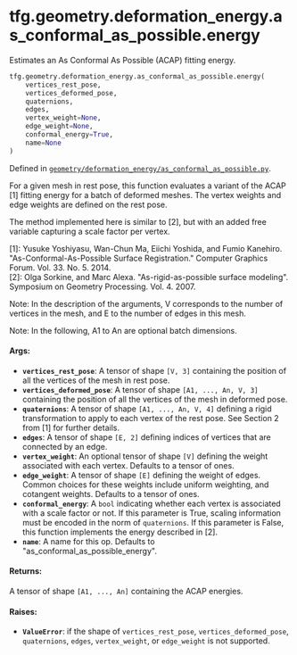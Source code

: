<div itemscope itemtype="http://developers.google.com/ReferenceObject">
<meta itemprop="name" content="tfg.geometry.deformation_energy.as_conformal_as_possible.energy" />
<meta itemprop="path" content="Stable" />
</div>

# tfg.geometry.deformation_energy.as_conformal_as_possible.energy

Estimates an As Conformal As Possible (ACAP) fitting energy.

``` python
tfg.geometry.deformation_energy.as_conformal_as_possible.energy(
    vertices_rest_pose,
    vertices_deformed_pose,
    quaternions,
    edges,
    vertex_weight=None,
    edge_weight=None,
    conformal_energy=True,
    name=None
)
```



Defined in [`geometry/deformation_energy/as_conformal_as_possible.py`](https://github.com/tensorflow/graphics/blob/master/tensorflow_graphics/geometry/deformation_energy/as_conformal_as_possible.py).

<!-- Placeholder for "Used in" -->

For a given mesh in rest pose, this function evaluates a variant of the ACAP
[1] fitting energy for a batch of deformed meshes. The vertex weights and edge
weights are defined on the rest pose.

The method implemented here is similar to [2], but with an added free variable
  capturing a scale factor per vertex.

[1]: Yusuke Yoshiyasu, Wan-Chun Ma, Eiichi Yoshida, and Fumio Kanehiro.
"As-Conformal-As-Possible Surface Registration." Computer Graphics Forum. Vol.
33. No. 5. 2014.</br>
[2]: Olga Sorkine, and Marc Alexa.
"As-rigid-as-possible surface modeling". Symposium on Geometry Processing.
Vol. 4. 2007.

Note:
  In the description of the arguments, V corresponds to
    the number of vertices in the mesh, and E to the number of edges in this
    mesh.

Note:
  In the following, A1 to An are optional batch dimensions.

#### Args:

* <b>`vertices_rest_pose`</b>: A tensor of shape `[V, 3]` containing the position of
    all the vertices of the mesh in rest pose.
* <b>`vertices_deformed_pose`</b>: A tensor of shape `[A1, ..., An, V, 3]` containing
    the position of all the vertices of the mesh in deformed pose.
* <b>`quaternions`</b>: A tensor of shape `[A1, ..., An, V, 4]` defining a rigid
    transformation to apply to each vertex of the rest pose. See Section 2
    from [1] for further details.
* <b>`edges`</b>: A tensor of shape `[E, 2]` defining indices of vertices that are
    connected by an edge.
* <b>`vertex_weight`</b>: An optional tensor of shape `[V]` defining the weight
    associated with each vertex. Defaults to a tensor of ones.
* <b>`edge_weight`</b>: A tensor of shape `[E]` defining the weight of edges. Common
    choices for these weights include uniform weighting, and cotangent
    weights. Defaults to a tensor of ones.
* <b>`conformal_energy`</b>: A `bool` indicating whether each vertex is associated with
    a scale factor or not. If this parameter is True, scaling information must
    be encoded in the norm of `quaternions`. If this parameter is False, this
    function implements the energy described in [2].
* <b>`name`</b>: A name for this op. Defaults to "as_conformal_as_possible_energy".


#### Returns:

A tensor of shape `[A1, ..., An]` containing the ACAP energies.


#### Raises:

* <b>`ValueError`</b>: if the shape of `vertices_rest_pose`, `vertices_deformed_pose`,
  `quaternions`, `edges`, `vertex_weight`, or `edge_weight` is not supported.